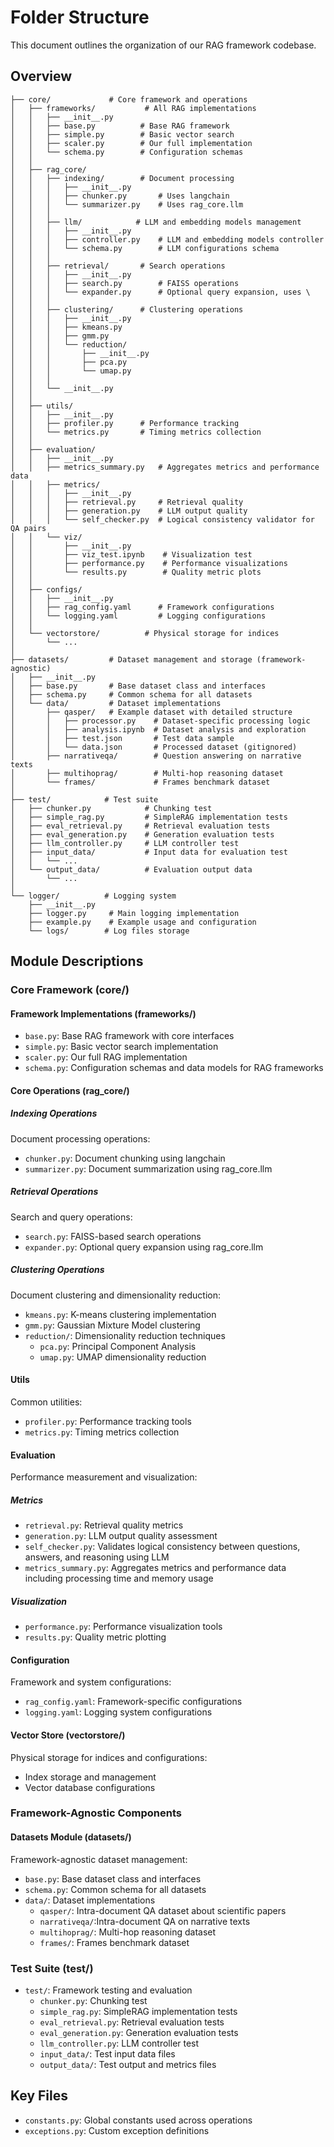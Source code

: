 # Folder Structure

This document outlines the organization of our RAG framework codebase.

## Overview

```
├── core/             # Core framework and operations
│   ├── frameworks/           # All RAG implementations
│   │   ├── __init__.py
│   │   ├── base.py          # Base RAG framework
│   │   ├── simple.py        # Basic vector search
│   │   ├── scaler.py        # Our full implementation
│   │   └── schema.py        # Configuration schemas
│   │
│   ├── rag_core/
│   │   ├── indexing/        # Document processing
│   │   │   ├── __init__.py
│   │   │   ├── chunker.py       # Uses langchain
│   │   │   └── summarizer.py    # Uses rag_core.llm
│   │   │
│   │   ├── llm/            # LLM and embedding models management
│   │   │   ├── __init__.py
│   │   │   ├── controller.py    # LLM and embedding models controller
│   │   │   └── schema.py        # LLM configurations schema
│   │   │
│   │   ├── retrieval/       # Search operations
│   │   │   ├── __init__.py
│   │   │   ├── search.py        # FAISS operations
│   │   │   └── expander.py      # Optional query expansion, uses \
│   │   │
│   │   ├── clustering/      # Clustering operations
│   │   │   ├── __init__.py
│   │   │   ├── kmeans.py
│   │   │   ├── gmm.py
│   │   │   └── reduction/
│   │   │       ├── __init__.py
│   │   │       ├── pca.py
│   │   │       └── umap.py
│   │   │
│   │   └── __init__.py
│   │
│   ├── utils/
│   │   ├── __init__.py
│   │   ├── profiler.py      # Performance tracking
│   │   └── metrics.py       # Timing metrics collection
│   │
│   ├── evaluation/
│   │   ├── __init__.py
│   │   ├── metrics_summary.py   # Aggregates metrics and performance data
│   │   ├── metrics/
│   │   │   ├── __init__.py
│   │   │   ├── retrieval.py     # Retrieval quality
│   │   │   ├── generation.py    # LLM output quality
│   │   │   └── self_checker.py  # Logical consistency validator for QA pairs
│   │   └── viz/
│   │       ├── __init__.py
│   │       ├── viz_test.ipynb    # Visualization test
│   │       ├── performance.py    # Performance visualizations
│   │       └── results.py        # Quality metric plots
│   │
│   ├── configs/
│   │   ├── __init__.py
│   │   ├── rag_config.yaml      # Framework configurations
│   │   └── logging.yaml         # Logging configurations
│   │
│   └── vectorstore/          # Physical storage for indices
│       └── ...    
│
├── datasets/         # Dataset management and storage (framework-agnostic)
│   ├── __init__.py
│   ├── base.py       # Base dataset class and interfaces
│   ├── schema.py     # Common schema for all datasets
│   └── data/         # Dataset implementations
│       ├── qasper/   # Example dataset with detailed structure
│       │   ├── processor.py    # Dataset-specific processing logic
│       │   ├── analysis.ipynb  # Dataset analysis and exploration
│       │   ├── test.json       # Test data sample
│       │   └── data.json       # Processed dataset (gitignored)
│       ├── narrativeqa/        # Question answering on narrative texts
│       ├── multihoprag/        # Multi-hop reasoning dataset
│       └── frames/             # Frames benchmark dataset
│
├── test/            # Test suite
│   ├── chunker.py            # Chunking test
│   ├── simple_rag.py         # SimpleRAG implementation tests
│   ├── eval_retrieval.py     # Retrieval evaluation tests
│   ├── eval_generation.py    # Generation evaluation tests
│   ├── llm_controller.py     # LLM controller test
│   ├── input_data/           # Input data for evaluation test
│   │   └── ...
│   └── output_data/          # Evaluation output data
│       └── ...
│
└── logger/          # Logging system
    ├── __init__.py
    ├── logger.py     # Main logging implementation
    ├── example.py    # Example usage and configuration
    └── logs/        # Log files storage
```

## Module Descriptions

### Core Framework (core/)

#### Framework Implementations (frameworks/)
- `base.py`: Base RAG framework with core interfaces
- `simple.py`: Basic vector search implementation
- `scaler.py`: Our full RAG implementation
- `schema.py`: Configuration schemas and data models for RAG frameworks


#### Core Operations (rag_core/)

##### Indexing Operations
Document processing operations:
- `chunker.py`: Document chunking using langchain
- `summarizer.py`: Document summarization using rag_core.llm

##### Retrieval Operations
Search and query operations:
- `search.py`: FAISS-based search operations
- `expander.py`: Optional query expansion using rag_core.llm

##### Clustering Operations
Document clustering and dimensionality reduction:
- `kmeans.py`: K-means clustering implementation
- `gmm.py`: Gaussian Mixture Model clustering
- `reduction/`: Dimensionality reduction techniques
  - `pca.py`: Principal Component Analysis
  - `umap.py`: UMAP dimensionality reduction

#### Utils
Common utilities:
- `profiler.py`: Performance tracking tools
- `metrics.py`: Timing metrics collection

#### Evaluation
Performance measurement and visualization:
##### Metrics
- `retrieval.py`: Retrieval quality metrics
- `generation.py`: LLM output quality assessment
- `self_checker.py`: Validates logical consistency between questions, answers, and reasoning using LLM
- `metrics_summary.py`: Aggregates metrics and performance data including processing time and memory usage

##### Visualization
- `performance.py`: Performance visualization tools
- `results.py`: Quality metric plotting

#### Configuration
Framework and system configurations:
- `rag_config.yaml`: Framework-specific configurations
- `logging.yaml`: Logging system configurations

#### Vector Store (vectorstore/)
Physical storage for indices and configurations:
- Index storage and management
- Vector database configurations

### Framework-Agnostic Components

#### Datasets Module (datasets/)
Framework-agnostic dataset management:
- `base.py`: Base dataset class and interfaces
- `schema.py`: Common schema for all datasets
- `data/`: Dataset implementations
  - `qasper/`: Intra-document QA dataset about scientific papers
  - `narrativeqa/`:Intra-document QA on narrative texts
  - `multihoprag/`: Multi-hop reasoning dataset
  - `frames/`: Frames benchmark dataset

### Test Suite (test/)
- `test/`: Framework testing and evaluation
  - `chunker.py`: Chunking test
  - `simple_rag.py`: SimpleRAG implementation tests
  - `eval_retrieval.py`: Retrieval evaluation tests
  - `eval_generation.py`: Generation evaluation tests
  - `llm_controller.py`: LLM controller test
  - `input_data/`: Test input data files
  - `output_data/`: Test output and metrics files

## Key Files
- `constants.py`: Global constants used across operations
- `exceptions.py`: Custom exception definitions